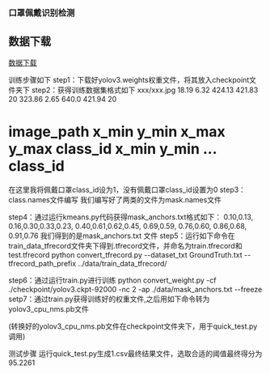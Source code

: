 ### 口罩佩戴识别检测
## 数据下载
[数据下载](https://god.yanxishe.com/38)

训练步骤如下
step1：下载好yolov3.weights权重文件，将其放入checkpoint文件夹下
step2：获得训练数据集格式如下
xxx/xxx.jpg 18.19 6.32 424.13 421.83 20 323.86 2.65 640.0 421.94 20 
# image_path x_min y_min x_max y_max class_id  x_min y_min ... class_id 
在这里我将佩戴口罩class_id设为1，没有佩戴口罩class_id设置为0
step3：class.names文件编写 我们编写好了两类的文件为mask.names文件

step4：通过运行kmeans.py代码获得mask_anchors.txt格式如下：
0.10,0.13, 0.16,0.30,0.33,0.23, 0.40,0.61,0.62,0.45, 0.69,0.59, 0.76,0.60, 0.86,0.68, 0.91,0.76
我们得到的是mask_anchors.txt 文件
step5：运行如下命令在train_data_tfrecord文件夹下得到.tfrecord文件，并命名为train.tfrecord和test.tfrecord
python convert_tfrecord.py --dataset_txt GroundTruth.txt --tfrecord_path_prefix ../data/train_data_tfrecord/

step6：通过运行train.py进行训练
python convert_weight.py -cf ./checkpoint/yolov3.ckpt-92000 -nc 2  -ap ./data/mask_anchors.txt --freeze
setp7：通过train.py获得训练好的权重文件,之后用如下命令转为yolov3_cpu_nms.pb文件


(转换好的yolov3_cpu_nms.pb文件在checkpoint文件夹下，用于quick_test.py调用)

测试步骤
运行quick_test.py生成1.csv最终结果文件，选取合适的阈值最终得分为95.2261